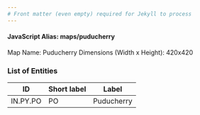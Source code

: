 ```yaml
---
# Front matter (even empty) required for Jekyll to process
---
```


#### JavaScript Alias: maps/puducherry

Map Name: Puducherry
Dimensions (Width x Height): 420x420





### List of Entities

ID | Short label | Label
---|---|---|
IN.PY.PO|PO|Puducherry

